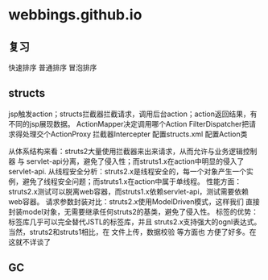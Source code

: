 # webbings.github.io

## 复习

快速排序
普通排序
冒泡排序

## structs
jsp触发action；structs拦截器拦截请求，调用后台action；action返回结果，有不同的jsp展现数据。
ActionMapper决定调用哪个Action
FilterDispatcher把请求得处理交个ActionProxy
拦截器Intercepter
配置structs.xml 配置Action类

从体系结构来看：struts2大量使用拦截器来出来请求，从而允许与业务逻辑控制器 与 servlet-api分离，避免了侵入性；而struts1.x在action中明显的侵入了servlet-api.
    从线程安全分析：struts2.x是线程安全的，每一个对象产生一个实例，避免了线程安全问题；而struts1.x在action中属于单线程。
    性能方面：struts2.x测试可以脱离web容器，而struts1.x依赖servlet-api，测试需要依赖web容器。
    请求参数封装对比：struts2.x使用ModelDriven模式，这样我们 直接 封装model对象，无需要继承任何struts2的基类，避免了侵入性。
    标签的优势：标签库几乎可以完全替代JSTL的标签库，并且 struts2.x支持强大的ognl表达式。
    当然，struts2和struts1相比，在 文件上传，数据校验 等方面也 方便了好多。在这就不详谈了

## GC

